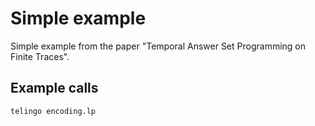 # Simple example

Simple example from the paper "Temporal Answer Set Programming on Finite
Traces".

## Example calls

    telingo encoding.lp
